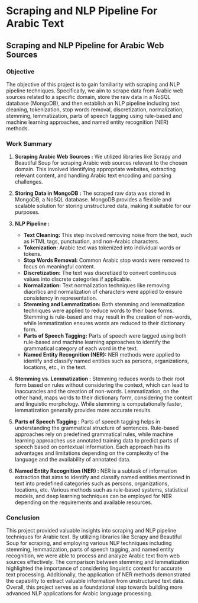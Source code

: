 # Scraping and NLP Pipeline For Arabic Text

## Scraping and NLP Pipeline for Arabic Web Sources

### Objective
The objective of this project is to gain familiarity with scraping and NLP pipeline techniques. Specifically, we aim to scrape data from Arabic web sources related to a specific domain, store the raw data in a NoSQL database (MongoDB), and then establish an NLP pipeline including text cleaning, tokenization, stop words removal, discretization, normalization, stemming, lemmatization, parts of speech tagging using rule-based and machine learning approaches, and named entity recognition (NER) methods.

### Work Summary

1. **Scraping Arabic Web Sources :**
   We utilized libraries like Scrapy and Beautiful Soup for scraping Arabic web sources relevant to the chosen domain. This involved identifying appropriate websites, extracting relevant content, and handling Arabic text encoding and parsing challenges.

2. **Storing Data in MongoDB :**
   The scraped raw data was stored in MongoDB, a NoSQL database. MongoDB provides a flexible and scalable solution for storing unstructured data, making it suitable for our purposes.

3. **NLP Pipeline :**
   - **Text Cleaning:** This step involved removing noise from the text, such as HTML tags, punctuation, and non-Arabic characters.
   - **Tokenization:** Arabic text was tokenized into individual words or tokens.
   - **Stop Words Removal:** Common Arabic stop words were removed to focus on meaningful content.
   - **Discretization:** The text was discretized to convert continuous values into discrete categories if applicable.
   - **Normalization:** Text normalization techniques like removing diacritics and normalization of characters were applied to ensure consistency in representation.
   - **Stemming and Lemmatization:** Both stemming and lemmatization techniques were applied to reduce words to their base forms. Stemming is rule-based and may result in the creation of non-words, while lemmatization ensures words are reduced to their dictionary form.
   - **Parts of Speech Tagging:** Parts of speech were tagged using both rule-based and machine learning approaches to identify the grammatical category of each word in the text.
   - **Named Entity Recognition (NER):** NER methods were applied to identify and classify named entities such as persons, organizations, locations, etc., in the text.

4. **Stemming vs. Lemmatization :**
   Stemming reduces words to their root form based on rules without considering the context, which can lead to inaccuracies and the creation of non-words. Lemmatization, on the other hand, maps words to their dictionary form, considering the context and linguistic morphology. While stemming is computationally faster, lemmatization generally provides more accurate results.

5. **Parts of Speech Tagging :**
   Parts of speech tagging helps in understanding the grammatical structure of sentences. Rule-based approaches rely on predefined grammatical rules, while machine learning approaches use annotated training data to predict parts of speech based on contextual information. Each approach has its advantages and limitations depending on the complexity of the language and the availability of annotated data.

6. **Named Entity Recognition (NER) :**
   NER is a subtask of information extraction that aims to identify and classify named entities mentioned in text into predefined categories such as persons, organizations, locations, etc. Various methods such as rule-based systems, statistical models, and deep learning techniques can be employed for NER depending on the requirements and available resources.

### Conclusion
   This project provided valuable insights into scraping and NLP pipeline techniques for Arabic text. By utilizing libraries like Scrapy and Beautiful Soup for scraping, and employing various NLP techniques including stemming, lemmatization, parts of speech tagging, and named entity recognition, we were able to process and analyze Arabic text from web sources effectively. The comparison between stemming and lemmatization highlighted the importance of considering linguistic context for accurate text processing. Additionally, the application of NER methods demonstrated the capability to extract valuable information from unstructured text data. Overall, this project serves as a foundational step towards building more advanced NLP applications for Arabic language processing.
